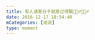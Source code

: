 ```yaml
---
title: 有人请客日子就是过得飘💁🏻‍♂️💁🏻‍♂️
date: 2016-12-17 18:54:40
mCategories: [说说]
type: moment
---
```


<div id="pics-20161217185440"></div>

<script>
var data = [
    {"link": "2016-12-17_000002.jpeg", "type": "shuoshuo"}
];
picsRender(data, "pics-20161217185440");
</script>
